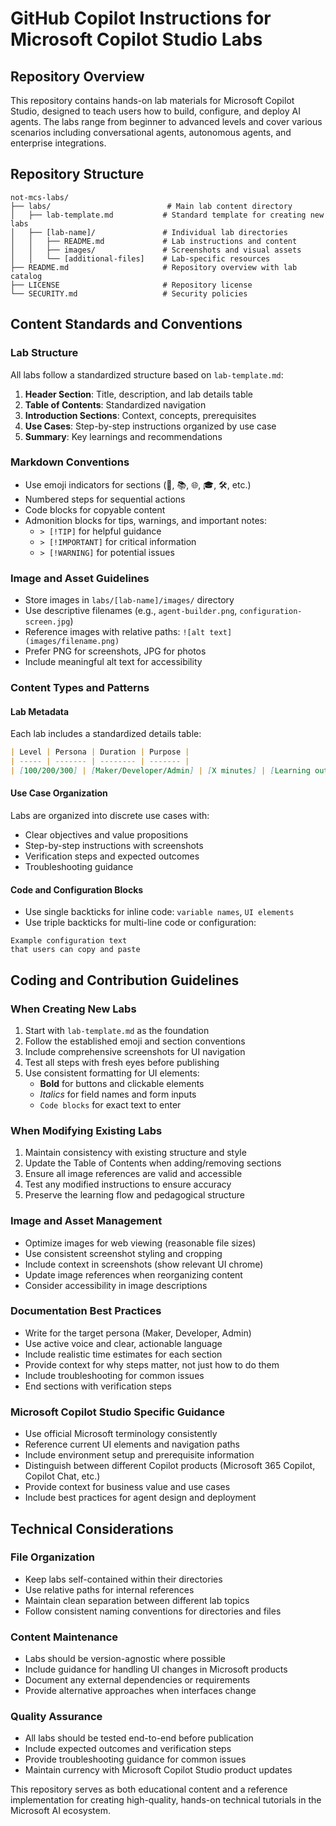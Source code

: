 # GitHub Copilot Instructions for Microsoft Copilot Studio Labs

## Repository Overview

This repository contains hands-on lab materials for Microsoft Copilot Studio, designed to teach users how to build, configure, and deploy AI agents. The labs range from beginner to advanced levels and cover various scenarios including conversational agents, autonomous agents, and enterprise integrations.

## Repository Structure

```
not-mcs-labs/
├── labs/                          # Main lab content directory
│   ├── lab-template.md           # Standard template for creating new labs
│   ├── [lab-name]/               # Individual lab directories
│   │   ├── README.md             # Lab instructions and content
│   │   ├── images/               # Screenshots and visual assets
│   │   └── [additional-files]    # Lab-specific resources
├── README.md                     # Repository overview with lab catalog
├── LICENSE                       # Repository license
└── SECURITY.md                   # Security policies
```

## Content Standards and Conventions

### Lab Structure
All labs follow a standardized structure based on `lab-template.md`:

1. **Header Section**: Title, description, and lab details table
2. **Table of Contents**: Standardized navigation
3. **Introduction Sections**: Context, concepts, prerequisites
4. **Use Cases**: Step-by-step instructions organized by use case
5. **Summary**: Key learnings and recommendations

### Markdown Conventions
- Use emoji indicators for sections (🧭, 📚, 🌐, 🎓, 🛠️, etc.)
- Numbered steps for sequential actions
- Code blocks for copyable content
- Admonition blocks for tips, warnings, and important notes:
  - `> [!TIP]` for helpful guidance
  - `> [!IMPORTANT]` for critical information
  - `> [!WARNING]` for potential issues

### Image and Asset Guidelines
- Store images in `labs/[lab-name]/images/` directory
- Use descriptive filenames (e.g., `agent-builder.png`, `configuration-screen.jpg`)
- Reference images with relative paths: `![alt text](images/filename.png)`
- Prefer PNG for screenshots, JPG for photos
- Include meaningful alt text for accessibility

### Content Types and Patterns

#### Lab Metadata
Each lab includes a standardized details table:
```markdown
| Level | Persona | Duration | Purpose |
| ----- | ------- | -------- | ------- |
| [100/200/300] | [Maker/Developer/Admin] | [X minutes] | [Learning outcomes] |
```

#### Use Case Organization
Labs are organized into discrete use cases with:
- Clear objectives and value propositions
- Step-by-step instructions with screenshots
- Verification steps and expected outcomes
- Troubleshooting guidance

#### Code and Configuration Blocks
- Use single backticks for inline code: `variable names`, `UI elements`
- Use triple backticks for multi-line code or configuration:
```
Example configuration text
that users can copy and paste
```

## Coding and Contribution Guidelines

### When Creating New Labs
1. Start with `lab-template.md` as the foundation
2. Follow the established emoji and section conventions
3. Include comprehensive screenshots for UI navigation
4. Test all steps with fresh eyes before publishing
5. Use consistent formatting for UI elements:
   - **Bold** for buttons and clickable elements
   - *Italics* for field names and form inputs
   - `Code blocks` for exact text to enter

### When Modifying Existing Labs
1. Maintain consistency with existing structure and style
2. Update the Table of Contents when adding/removing sections
3. Ensure all image references are valid and accessible
4. Test any modified instructions to ensure accuracy
5. Preserve the learning flow and pedagogical structure

### Image and Asset Management
- Optimize images for web viewing (reasonable file sizes)
- Use consistent screenshot styling and cropping
- Include context in screenshots (show relevant UI chrome)
- Update image references when reorganizing content
- Consider accessibility in image descriptions

### Documentation Best Practices
- Write for the target persona (Maker, Developer, Admin)
- Use active voice and clear, actionable language
- Include realistic time estimates for each section
- Provide context for why steps matter, not just how to do them
- Include troubleshooting for common issues
- End sections with verification steps

### Microsoft Copilot Studio Specific Guidance
- Use official Microsoft terminology consistently
- Reference current UI elements and navigation paths
- Include environment setup and prerequisite information
- Distinguish between different Copilot products (Microsoft 365 Copilot, Copilot Chat, etc.)
- Provide context for business value and use cases
- Include best practices for agent design and deployment

## Technical Considerations

### File Organization
- Keep labs self-contained within their directories
- Use relative paths for internal references
- Maintain clean separation between different lab topics
- Follow consistent naming conventions for directories and files

### Content Maintenance
- Labs should be version-agnostic where possible
- Include guidance for handling UI changes in Microsoft products
- Document any external dependencies or requirements
- Provide alternative approaches when interfaces change

### Quality Assurance
- All labs should be tested end-to-end before publication
- Include expected outcomes and verification steps
- Provide troubleshooting guidance for common issues
- Maintain currency with Microsoft Copilot Studio product updates

This repository serves as both educational content and a reference implementation for creating high-quality, hands-on technical tutorials in the Microsoft AI ecosystem.